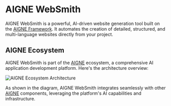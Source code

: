 # AIGNE WebSmith

AIGNE WebSmith is a powerful, AI-driven website generation tool built on the [AIGNE Framework](https://www.aigne.io/en/framework). It automates the creation of detailed, structured, and multi-language websites directly from your project.

## AIGNE Ecosystem

AIGNE WebSmith is part of the [AIGNE](https://www.aigne.io) ecosystem, a comprehensive AI application development platform. Here's the architecture overview:

![AIGNE Ecosystem Architecture](https://docsmith.aigne.io/image-bin/uploads/def424c20bbdb3c77483894fe0e22819.png)

As shown in the diagram, AIGNE WebSmith integrates seamlessly with other [AIGNE](https://www.aigne.io) components, leveraging the platform's AI capabilities and infrastructure.
